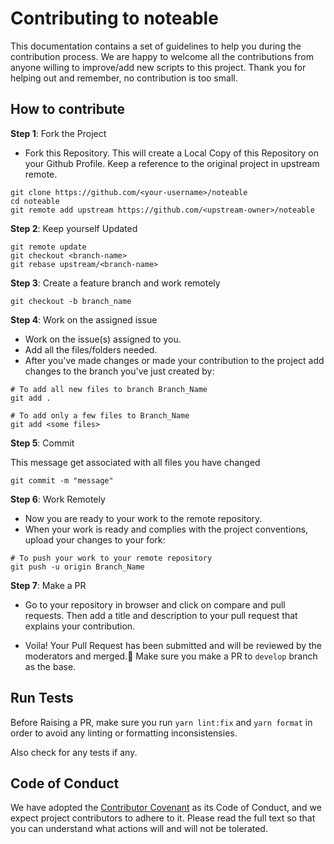 # Contributing to **noteable**

This documentation contains a set of guidelines to help you during the contribution process. We are happy to welcome all the contributions from anyone willing to improve/add new scripts to this project. Thank you for helping out and remember, no contribution is too small.

## How to contribute

**Step 1**: Fork the Project

- Fork this Repository. This will create a Local Copy of this Repository on your Github Profile. Keep a reference to the original project in upstream remote.

```
git clone https://github.com/<your-username>/noteable
cd noteable
git remote add upstream https://github.com/<upstream-owner>/noteable
```

**Step 2**: Keep yourself Updated

```
git remote update
git checkout <branch-name>
git rebase upstream/<branch-name>
```

**Step 3**: Create a feature branch and work remotely

```
git checkout -b branch_name
```

**Step 4**: Work on the assigned issue

- Work on the issue(s) assigned to you.
- Add all the files/folders needed.
- After you've made changes or made your contribution to the project add changes to the branch you've just created by:

```
# To add all new files to branch Branch_Name
git add .

# To add only a few files to Branch_Name
git add <some files>
```

**Step 5**: Commit

This message get associated with all files you have changed

```
git commit -m "message"
```

**Step 6**: Work Remotely

- Now you are ready to your work to the remote repository.
- When your work is ready and complies with the project conventions, upload your changes to your fork:

```
# To push your work to your remote repository
git push -u origin Branch_Name
```

**Step 7**: Make a PR

- Go to your repository in browser and click on compare and pull requests. Then add a title and description to your pull request that explains your contribution.

- Voila! Your Pull Request has been submitted and will be reviewed by the moderators and merged.🥳 Make sure you make a PR to `develop` branch as the base.

## Run Tests

Before Raising a PR, make sure you run `yarn lint:fix` and `yarn format` in order to avoid any linting or formatting inconsistensies.

Also check for any tests if any.

## Code of Conduct

We have adopted the [Contributor Covenant](https://www.contributor-covenant.org/) as its Code of Conduct, and we expect project contributors to adhere to it. Please read the full text so that you can understand what actions will and will not be tolerated.

